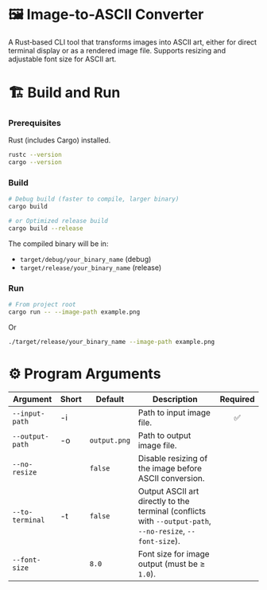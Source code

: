 # 🖼️ Image-to-ASCII Converter
A Rust‑based CLI tool that transforms images into ASCII art, either for direct terminal display or as a rendered image file. Supports resizing and adjustable font size for ASCII art.
# 🏗️ Build and Run
### Prerequisites
Rust (includes Cargo) installed.
```bash
rustc --version
cargo --version
```
### Build
```bash
# Debug build (faster to compile, larger binary)
cargo build

# or Optimized release build
cargo build --release
```
The compiled binary will be in:
- `target/debug/your_binary_name` (debug)
- `target/release/your_binary_name` (release)
### Run
```bash
# From project root
cargo run -- --image-path example.png
```
Or
```bash
./target/release/your_binary_name --image-path example.png
```
# ⚙️ Program Arguments
| Argument | Short | Default | Description | Required |
|---|---|---|---|:---:|
|`--input-path`|-i||Path to input image file.|✅|
|`--output-path`|-o|`output.png`|Path to output image file.||
|`--no-resize`||`false`|Disable resizing of the image before ASCII conversion.||
|`--to-terminal`|-t|`false`|Output ASCII art directly to the terminal (conflicts with `--output-path`, `--no-resize`, `--font-size`).||
|`--font-size`||`8.0`|Font size for image output (must be ≥ `1.0`).||

